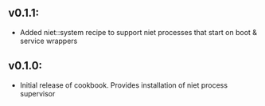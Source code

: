 ## v0.1.1:

* Added niet::system recipe to support niet processes that start on boot & service wrappers

## v0.1.0:

* Initial release of cookbook. Provides installation of niet process supervisor
